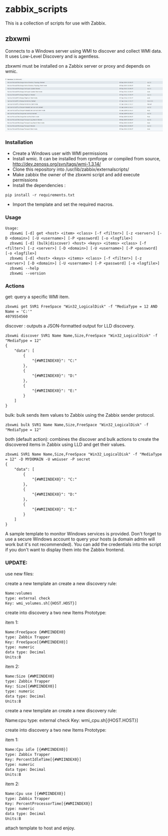 zabbix_scripts
==============

This is a collection of scripts for use with Zabbix.

## zbxwmi
Connects to a Windows server using WMI to discover and collect WMI data. It uses Low-Level Discovery and is agentless.

zbxwmi must be installed on a Zabbix server or proxy and depends on wmic.

![](https://github.com/dav3860/zabbix_scripts/blob/master/services.png)

### Installation
* Create a Windows user with WMI permissions
* Install wmic. It can be installed from rpmforge or compiled from source, http://dev.zenoss.org/svn/tags/wmi-1.3.14/
* Clone this repository into /usr/lib/zabbix/externalscripts/
* Make zabbix the owner of the zbxwmi script and add execute permissions
* Install the dependencies :
```
pip install -r requirements.txt
```
* Import the template and set the required macros.

### Usage
```
Usage:
  zbxwmi [-d] get <host> <item> <class> [-f <filter>] [-z <server>] [-D <domain>] [-U <username>] [-P <password] [-o <logfile>]
  zbxwmi [-d] (bulk|discover) <host> <keys> <items> <class> [-f <filter>] [-z <server>] [-D <domain>] [-U <username>] [-P <password] [-o <logfile>]
  zbxwmi [-d] <host> <keys> <items> <class> [-f <filter>] [-z <server>] [-D <domain>] [-U <username>] [-P <password] [-o <logfile>]
  zbxwmi --help
  zbxwmi --version
```
### Actions

get: query a specific WMI item.
```
zbxwmi get SVR1 FreeSpace "Win32_LogicalDisk" -f "MediaType = 12 AND Name = 'C:'"
4079554560
```

discover : outputs a JSON-formatted output for LLD discovery.
```
zbxwmi discover SVR1 Name Name,Size,FreeSpace "Win32_LogicalDisk" -f "MediaType = 12"
{
    "data": [
        {
            "{#WMIINDEX0}": "C:"
        },
        {
            "{#WMIINDEX0}": "D:"
        },
        {
            "{#WMIINDEX0}": "E:"
        }
    ]
}
```

bulk: bulk sends item values to Zabbix using the Zabbix sender protocol.
```
zbxwmi bulk SVR1 Name Name,Size,FreeSpace "Win32_LogicalDisk" -f "MediaType = 12"
```

both (default action): combines the discover and bulk actions to create the discovered items in Zabbix using LLD and get their values.
```
zbxwmi SVR1 Name Name,Size,FreeSpace "Win32_LogicalDisk" -f "MediaType = 12" -D MYDOMAIN -U wmiuser -P secret
{
    "data": [
        {
            "{#WMIINDEX0}": "C:"
        },
        {
            "{#WMIINDEX0}": "D:"
        },
        {
            "{#WMIINDEX0}": "E:"
        }
    ]
}
```

A sample template to monitor Windows services is provided. Don't forget to use a secure Windows account to query your hosts (a domain admin will work but it's not recommended). You can add the credentials into the script if you don't want to display them into the Zabbix frontend.
### UPDATE:
use new files:

create a new template an create a new discovery rule:
```
Name:volumes
type: external check
Key: wmi_volumes.sh[{HOST.HOST}]
```
create into discovery a two new Items Prototype:

item 1:
```
Name:FreeSpace {#WMIINDEX0}
type: Zabbix Trapper
Key: FreeSpace[{#WMIINDEX0}]
type: numeric
data type: Decimal
Units:B
```
item 2:
```
Name:Size {#WMIINDEX0}
type: Zabbix Trapper
Key: Size[{#WMIINDEX0}]
type: numeric
data type: Decimal
Units:B
```

create a new template an create a new discovery rule:

Name:cpu
type: external check
Key: wmi_cpu.sh[{HOST.HOST}]

create into discovery a two new Items Prototype:

item 1:
```
Name:Cpu idle [{#WMIINDEX0}]
type: Zabbix Trapper
Key: PercentIdleTime[{#WMIINDEX0}]
type: numeric
data type: Decimal
Units:B
```
item 2:
```
Name:Cpu use [{#WMIINDEX0}]
type: Zabbix Trapper
Key: PercentProcessorTime[{#WMIINDEX0}]
type: numeric
data type: Decimal
Units:B
```
attach template to host and enjoy.




